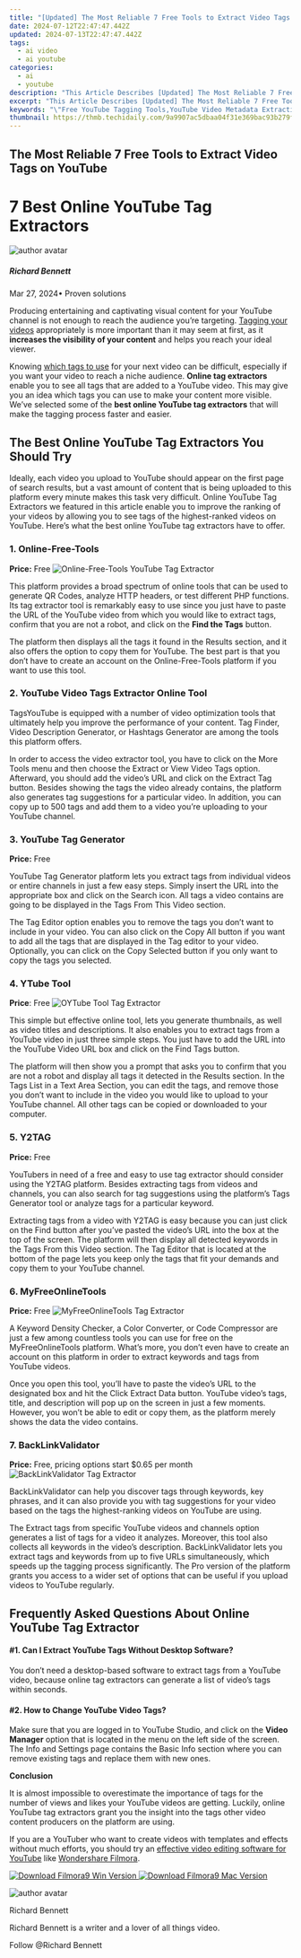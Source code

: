 ```yaml
---
title: "[Updated] The Most Reliable 7 Free Tools to Extract Video Tags on YouTube for 2024"
date: 2024-07-12T22:47:47.442Z
updated: 2024-07-13T22:47:47.442Z
tags:
  - ai video
  - ai youtube
categories:
  - ai
  - youtube
description: "This Article Describes [Updated] The Most Reliable 7 Free Tools to Extract Video Tags on YouTube for 2024"
excerpt: "This Article Describes [Updated] The Most Reliable 7 Free Tools to Extract Video Tags on YouTube for 2024"
keywords: "\"Free YouTube Tagging Tools,YouTube Video Metadata Extraction,Harnessing YouTube Keywords for Traffic,Optimal SEO with YouTube Tags,No-Cost Video Tag Extractors,YouTube Video Analysis Software,Accurate Free Video Descriptions Tools\""
thumbnail: https://thmb.techidaily.com/9a9907ac5dbaa04f31e369bac93b279f477635cd1d417e1d02f2db8686c1981a.jpg
---
```


## The Most Reliable 7 Free Tools to Extract Video Tags on YouTube

# 7 Best Online YouTube Tag Extractors
![author avatar](https://images.wondershare.com/filmora/article-images/richard-bennett.jpg)

##### Richard Bennett

 Mar 27, 2024• Proven solutions

Producing entertaining and captivating visual content for your YouTube channel is not enough to reach the audience you’re targeting. [Tagging your videos](https://tools.techidaily.com/wondershare/filmora/download/) appropriately is more important than it may seem at first, as it **increases the visibility of your content** and helps you reach your ideal viewer.

Knowing [which tags to use](https://tools.techidaily.com/wondershare/filmora/download/) for your next video can be difficult, especially if you want your video to reach a niche audience. **Online tag extractors** enable you to see all tags that are added to a YouTube video. This may give you an idea which tags you can use to make your content more visible. We’ve selected some of the **best online YouTube tag extractors** that will make the tagging process faster and easier.

## The Best Online YouTube Tag Extractors You Should Try

Ideally, each video you upload to YouTube should appear on the first page of search results, but a vast amount of content that is being uploaded to this platform every minute makes this task very difficult. Online YouTube Tag Extractors we featured in this article enable you to improve the ranking of your videos by allowing you to see tags of the highest-ranked videos on YouTube. Here’s what the best online YouTube tag extractors have to offer.

### 1. Online-Free-Tools

**Price:** Free ![Online-Free-Tools  YouTube Tag Extractor](https://images.wondershare.com/filmora/article-images/online-free-tools-youtube-video-tag-extract.jpg)

This platform provides a broad spectrum of online tools that can be used to generate QR Codes, analyze HTTP headers, or test different PHP functions. Its tag extractor tool is remarkably easy to use since you just have to paste the URL of the YouTube video from which you would like to extract tags, confirm that you are not a robot, and click on the **Find the Tags** button.

The platform then displays all the tags it found in the Results section, and it also offers the option to copy them for YouTube. The best part is that you don’t have to create an account on the Online-Free-Tools platform if you want to use this tool.

### 2. YouTube Video Tags Extractor Online Tool

TagsYouTube is equipped with a number of video optimization tools that ultimately help you improve the performance of your content. Tag Finder, Video Description Generator, or Hashtags Generator are among the tools this platform offers.

In order to access the video extractor tool, you have to click on the More Tools menu and then choose the Extract or View Video Tags option. Afterward, you should add the video’s URL and click on the Extract Tag button. Besides showing the tags the video already contains, the platform also generates tag suggestions for a particular video. In addition, you can copy up to 500 tags and add them to a video you’re uploading to your YouTube channel.

### 3. YouTube Tag Generator

**Price:** Free

YouTube Tag Generator platform lets you extract tags from individual videos or entire channels in just a few easy steps. Simply insert the URL into the appropriate box and click on the Search icon. All tags a video contains are going to be displayed in the Tags From This Video section.

The Tag Editor option enables you to remove the tags you don’t want to include in your video. You can also click on the Copy All button if you want to add all the tags that are displayed in the Tag editor to your video. Optionally, you can click on the Copy Selected button if you only want to copy the tags you selected.

### 4. YTube Tool

**Price**: Free ![OYTube Tool Tag Extractor](https://images.wondershare.com/filmora/article-images/ytubetool-youtube-tag-generator.jpg)

This simple but effective online tool, lets you generate thumbnails, as well as video titles and descriptions. It also enables you to extract tags from a YouTube video in just three simple steps. You just have to add the URL into the YouTube Video URL box and click on the Find Tags button.

The platform will then show you a prompt that asks you to confirm that you are not a robot and display all tags it detected in the Results section. In the Tags List in a Text Area Section, you can edit the tags, and remove those you don’t want to include in the video you would like to upload to your YouTube channel. All other tags can be copied or downloaded to your computer.

### 5. Y2TAG

**Price:** Free

YouTubers in need of a free and easy to use tag extractor should consider using the Y2TAG platform. Besides extracting tags from videos and channels, you can also search for tag suggestions using the platform’s Tags Generator tool or analyze tags for a particular keyword.

Extracting tags from a video with Y2TAG is easy because you can just click on the Find button after you’ve pasted the video’s URL into the box at the top of the screen. The platform will then display all detected keywords in the Tags From this Video section. The Tag Editor that is located at the bottom of the page lets you keep only the tags that fit your demands and copy them to your YouTube channel.

### 6. MyFreeOnlineTools

**Price:** Free ![MyFreeOnlineTools Tag Extractor](https://images.wondershare.com/filmora/article-images/myfreeonlinetools-youtube-tag-extractor.jpg)

A Keyword Density Checker, a Color Converter, or Code Compressor are just a few among countless tools you can use for free on the MyFreeOnlineTools platform. What’s more, you don’t even have to create an account on this platform in order to extract keywords and tags from YouTube videos.

Once you open this tool, you’ll have to paste the video’s URL to the designated box and hit the Click Extract Data button. YouTube video’s tags, title, and description will pop up on the screen in just a few moments. However, you won’t be able to edit or copy them, as the platform merely shows the data the video contains.

### 7. BackLinkValidator

**Price:** Free, pricing options start $0.65 per month ![BackLinkValidator Tag Extractor](https://images.wondershare.com/filmora/article-images/backlinkvalidator-youtube-tag-tool.jpg)

BackLinkValidator can help you discover tags through keywords, key phrases, and it can also provide you with tag suggestions for your video based on the tags the highest-ranking videos on YouTube are using.

The Extract tags from specific YouTube videos and channels option generates a list of tags for a video it analyzes. Moreover, this tool also collects all keywords in the video’s description. BackLinkValidator lets you extract tags and keywords from up to five URLs simultaneously, which speeds up the tagging process significantly. The Pro version of the platform grants you access to a wider set of options that can be useful if you upload videos to YouTube regularly.

## Frequently Asked Questions About Online YouTube Tag Extractor

#### #1\. Can I Extract YouTube Tags Without Desktop Software?

You don’t need a desktop-based software to extract tags from a YouTube video, because online tag extractors can generate a list of video’s tags within seconds.

#### #2\. How to Change YouTube Video Tags?

Make sure that you are logged in to YouTube Studio, and click on the **Video Manager** option that is located in the menu on the left side of the screen. The Info and Settings page contains the Basic Info section where you can remove existing tags and replace them with new ones.

**Conclusion**

It is almost impossible to overestimate the importance of tags for the number of views and likes your YouTube videos are getting. Luckily, online YouTube tag extractors grant you the insight into the tags other video content producers on the platform are using.

If you are a YouTuber who want to create videos with templates and effects without much efforts, you should try an [effective video editing software for YouTube](https://tools.techidaily.com/wondershare/filmora/download/) like [Wondershare Filmora](https://tools.techidaily.com/wondershare/filmora/download/).

[![Download Filmora9 Win Version](https://images.wondershare.com/filmora/guide/download-btn-win.jpg) ](https://tools.techidaily.com/wondershare/filmora/download/) [![Download Filmora9 Mac Version](https://images.wondershare.com/filmora/guide/download-btn-mac.jpg) ](https://tools.techidaily.com/wondershare/filmora/download/)

![author avatar](https://images.wondershare.com/filmora/article-images/richard-bennett.jpg)

Richard Bennett

Richard Bennett is a writer and a lover of all things video.

Follow @Richard Bennett


<ins class="adsbygoogle"
     style="display:block"
     data-ad-format="autorelaxed"
     data-ad-client="ca-pub-7571918770474297"
     data-ad-slot="1223367746"></ins>



<ins class="adsbygoogle"
     style="display:block"
     data-ad-client="ca-pub-7571918770474297"
     data-ad-slot="8358498916"
     data-ad-format="auto"
     data-full-width-responsive="true"></ins>




